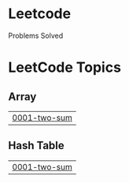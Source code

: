 # Leetcode
Problems Solved

<!---LeetCode Topics Start-->
# LeetCode Topics
## Array
|  |
| ------- |
| [0001-two-sum](https://github.com/chennupatiram/Leetcode/tree/master/0001-two-sum) |
## Hash Table
|  |
| ------- |
| [0001-two-sum](https://github.com/chennupatiram/Leetcode/tree/master/0001-two-sum) |
<!---LeetCode Topics End-->